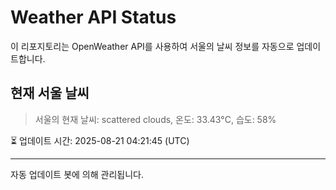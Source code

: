 
# Weather API Status

이 리포지토리는 OpenWeather API를 사용하여 서울의 날씨 정보를 자동으로 업데이트합니다.

## 현재 서울 날씨
> 서울의 현재 날씨: scattered clouds, 온도: 33.43°C, 습도: 58%

⏳ 업데이트 시간: 2025-08-21 04:21:45 (UTC)

---
자동 업데이트 봇에 의해 관리됩니다.
